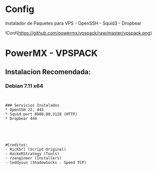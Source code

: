 # Config
Instalador de Paquetes para VPS - OpenSSH - Squid3 - Dropbear

!Conf(https://github.com/powermx/vpspack/raw/master/vpspack.png)

PowerMX - VPSPACK
=========
## Instalacion Recomendada:
### Debian 7.11 x64
```


### Servicios Instalados
* OpenSSH 22, 443
* Squid port 8080,80,3128 (HTTP)
* Dropbear 444

 



#Creditos:
- RicKbrl (Script Original)
- HackeRStrategy (Tools)
- rzengineer (Installers)
- teddysun (ShadowSocks - Speed TCP)
